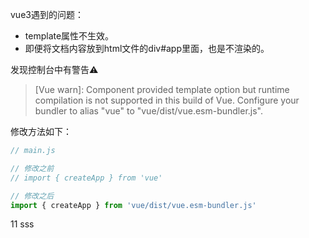 
vue3遇到的问题：
- template属性不生效。
- 即便将文档内容放到html文件的div#app里面，也是不渲染的。

发现控制台中有警告⚠️

>  [Vue warn]: Component provided template option but runtime compilation is not supported in this build of Vue. Configure your bundler to alias "vue" to "vue/dist/vue.esm-bundler.js".

修改方法如下：

```js
// main.js

// 修改之前
// import { createApp } from 'vue'

// 修改之后
import { createApp } from 'vue/dist/vue.esm-bundler.js'
```
11
sss